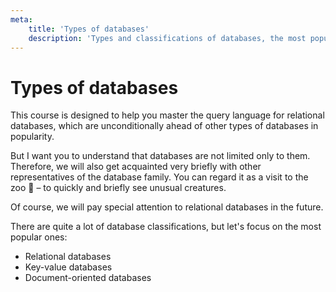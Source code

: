 ```yaml
---
meta:
    title: 'Types of databases'
    description: 'Types and classifications of databases, the most popular type of database management systems'
---
```


# Types of databases

This course is designed to help you master the query language for relational databases, which
are unconditionally ahead of other types of databases in popularity.

But I want you to understand that databases are not limited only to them.
Therefore, we will also get acquainted very briefly with other representatives of the database family.
You can regard it as a visit to the zoo 🦁 – to quickly and briefly see unusual creatures.

Of course, we will pay special attention to relational databases in the future.

There are quite a lot of database classifications, but let's focus on the most popular ones:

- Relational databases
- Key-value databases
- Document-oriented databases
